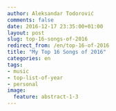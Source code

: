 ```yaml
---
author: Aleksandar Todorović
comments: false
date: 2016-12-17 23:35:00+01:00
layout: post
slug: top-16-songs-of-2016
redirect_from: /en/top-16-of-2016
title: "My Top 16 Songs of 2016"
categories: en
tags:
- music
- top-list-of-year
- personal
image:
  feature: abstract-1-3
---
```

<!-- computer-friendly playlist -->
<div itemscope itemtype="https://schema.org/MusicPlaylist" style="display: none;">
  <span itemprop="name">r3bl.me: Top 16 of 2016 (+4 Noteworthy Mentions)</span>
  <meta itemprop="numTracks" content="20"/>
  <meta itemprop="genre" content="electronic"/>
  <div itemprop="track" itemscope itemtype="https://schema.org/MusicRecording">
      <span itemprop="name">La La Land</span>
      <span itemprop="byArtist">DVBBS, Shaun Frank, Delaney Jane</span>
      <span itemprop="url">https://www.youtube-nocookie.com/embed/OTAqCmGXf7s</span>
  </div>
  <div itemprop="track" itemscope itemtype="https://schema.org/MusicRecording">
      <span itemprop="name">Keep it Mello</span>
      <span itemprop="byArtist">Marshmello, Omar LinX</span>
      <span itemprop="url">https://www.youtube-nocookie.com/embed/mKzLoZFz8PE</span>
  </div>
  <div itemprop="track" itemscope itemtype="https://schema.org/MusicRecording">
      <span itemprop="name">Afterhours (QUIX Remix)</span>
      <span itemprop="byArtist">Troyboy, Diplo, Nina Sky</span>
      <span itemprop="url">https://www.youtube-nocookie.com/embed/Mg2R0aKhPRg</span>
  </div>
  <div itemprop="track" itemscope itemtype="https://schema.org/MusicRecording">
      <span itemprop="name">In The Morning (Matroda Remix)</span>
      <span itemprop="byArtist">ZHU</span>
      <span itemprop="url">https://www.youtube-nocookie.com/embed/_tMBLCjMUZY</span>
  </div>
  <div itemprop="track" itemscope itemtype="https://schema.org/MusicRecording">
      <span itemprop="name">Mind (Slander Remix)</span>
      <span itemprop="byArtist">Skrillex & Diplo, Kai</span>
      <span itemprop="url">https://www.youtube-nocookie.com/embed/bNVRzXQUfjM</span>
  </div>
  <div itemprop="track" itemscope itemtype="https://schema.org/MusicRecording">
      <span itemprop="name">Interbloom (What So Not Remix)</span>
      <span itemprop="byArtist">RÜFÜS DU SOL</span>
      <span itemprop="url">https://www.youtube-nocookie.com/embed/8dNIPca1LD8</span>
  </div>
  <div itemprop="track" itemscope itemtype="https://schema.org/MusicRecording">
      <span itemprop="name">Love$ick</span>
      <span itemprop="byArtist">Mura Masa, A$AP Rocky</span>
      <span itemprop="url">https://www.youtube-nocookie.com/embed/ZJM4AQSbZDk</span>
  </div>
  <div itemprop="track" itemscope itemtype="https://schema.org/MusicRecording">
      <span itemprop="name">Supernatural</span>
      <span itemprop="byArtist">Boombox Cartel, QUIX, Anjulie</span>
      <span itemprop="url">https://www.youtube-nocookie.com/embed/mqnb0kKsNkQ</span>
  </div>
  <div itemprop="track" itemscope itemtype="https://schema.org/MusicRecording">
      <span itemprop="name">Higher</span>
      <span itemprop="byArtist">Jauz, Netsky</span>
      <span itemprop="url">https://www.youtube-nocookie.com/embed/ie2RI2dvuqY</span>
  </div>
  <div itemprop="track" itemscope itemtype="https://schema.org/MusicRecording">
      <span itemprop="name">Get It On</span>
      <span itemprop="byArtist">Jenaux</span>
      <span itemprop="url">https://www.youtube-nocookie.com/embed/AsHKyAkxqic</span>
  </div>
  <div itemprop="track" itemscope itemtype="https://schema.org/MusicRecording">
      <span itemprop="name">Thief</span>
      <span itemprop="byArtist">Ookay</span>
      <span itemprop="url">https://www.youtube-nocookie.com/embed/knnf2Aw6kMU</span>
  </div>
  <div itemprop="track" itemscope itemtype="https://schema.org/MusicRecording">
      <span itemprop="name">The Right Song</span>
      <span itemprop="byArtist">Tiesto, Oliver Heldens, Natalie La Rose</span>
      <span itemprop="url">https://www.youtube-nocookie.com/embed/JxEiIeoet6Q</span>
  </div>
  <div itemprop="track" itemscope itemtype="https://schema.org/MusicRecording">
      <span itemprop="name">Oasis</span>
      <span itemprop="byArtist">Kygo, Foxes</span>
      <span itemprop="url">https://www.youtube-nocookie.com/embed/6uAk2BZmGcA</span>
  </div>
  <div itemprop="track" itemscope itemtype="https://schema.org/MusicRecording">
      <span itemprop="name">Never Be Like You</span>
      <span itemprop="byArtist">Flume, Kai</span>
      <span itemprop="url">https://www.youtube-nocookie.com/embed/Ly7uj0JwgKg</span>
  </div>
  <div itemprop="track" itemscope itemtype="https://schema.org/MusicRecording">
      <span itemprop="name">Easy Go</span>
      <span itemprop="byArtist">Grandtheft, Delaney Jane</span>
      <span itemprop="url">https://www.youtube-nocookie.com/embed/dmXgDVEhC1U</span>
  <div itemprop="track" itemscope itemtype="https://schema.org/MusicRecording">
      <span itemprop="name">Slip</span>
      <span itemprop="byArtist">Elliot Moss</span>
      <span itemprop="url">https://www.youtube-nocookie.com/embed/AMzjbyZhM5U</span>
  </div>
  <div itemprop="track" itemscope itemtype="https://schema.org/MusicRecording">
      <span itemprop="name">Nightfall</span>
      <span itemprop="byArtist">Louis Vivet</span>
      <span itemprop="url">https://www.youtube-nocookie.com/embed/Ky3MWrjsrbQ?rel=0</span>
  </div>
  <div itemprop="track" itemscope itemtype="https://schema.org/MusicRecording">
      <span itemprop="name">Snap</span>
      <span itemprop="byArtist">Bro Safari</span>
      <span itemprop="url">https://www.youtube-nocookie.com/embed/AMqHqJzZ_YA?rel=0</span>
  </div>
  <div itemprop="track" itemscope itemtype="https://schema.org/MusicRecording">
      <span itemprop="name">Milky Way</span>
      <span itemprop="byArtist">Madison Mars</span>
      <span itemprop="url">https://www.youtube-nocookie.com/embed/kr0_YzOQf5A?rel=0</span>
  </div>
  <div itemprop="track" itemscope itemtype="https://schema.org/MusicRecording">
      <span itemprop="name">Mayday</span>
      <span itemprop="byArtist">Boys Noize</span>
      <span itemprop="url">https://www.youtube.com/watch?v=khX_VLa3POw</span>
  </div>
</div>

<!-- human-friendly playlist -->

Here's a quick post with the list of songs I have listened to the most in 2016. I'm trying to make this list every year just so I can have nostalgia trips later in my life.

You can find the same list for 2015 [here](https://r3bl.blog/en/top-15-songs-of-2015/).

## 1. DVBBS, Shaun Frank, Delaney Jane - La La Land

<iframe width="560" height="315" src="https://www.youtube-nocookie.com/embed/OTAqCmGXf7s" frameborder="0" allowfullscreen></iframe>

## 2. Marshmello, Omar LinX - Keep It Mello

<iframe width="560" height="315" src="https://www.youtube-nocookie.com/embed/mKzLoZFz8PE" frameborder="0" allowfullscreen></iframe>

## 3. Troyboy, Diplo, Nina Sky - Afterhours (QUIX Remix)

<iframe width="560" height="315" src="https://www.youtube-nocookie.com/embed/Mg2R0aKhPRg" frameborder="0" allowfullscreen></iframe>

## 4. ZHU - In The Morning (Matroda Remix)

<iframe width="560" height="315" src="https://www.youtube-nocookie.com/embed/_tMBLCjMUZY" frameborder="0" allowfullscreen></iframe>

## 5. Skrillex & Diplo, Kai - Mind (Slander Remix)

<iframe width="560" height="315" src="https://www.youtube-nocookie.com/embed/bNVRzXQUfjM" frameborder="0" allowfullscreen></iframe>

## 6. RÜFÜS DU SOL - Interbloom (What So Not Remix)

<iframe width="560" height="315" src="https://www.youtube-nocookie.com/embed/8dNIPca1LD8" frameborder="0" allowfullscreen></iframe>

## 7. Mura Masa, A$AP Rocky - Love$ick

<iframe width="560" height="315" src="https://www.youtube-nocookie.com/embed/ZJM4AQSbZDk" frameborder="0" allowfullscreen></iframe>

## 8. Boombox Cartel, QUIX, Anjulie - Supernatural

<iframe width="560" height="315" src="https://www.youtube-nocookie.com/embed/mqnb0kKsNkQ" frameborder="0" allowfullscreen></iframe>

## 9. Jauz, Netsky - Higher

<iframe width="560" height="315" src="https://www.youtube-nocookie.com/embed/ie2RI2dvuqY" frameborder="0" allowfullscreen></iframe>

## 10. Jenaux - Get It On

<iframe width="560" height="315" src="https://www.youtube-nocookie.com/embed/AsHKyAkxqic" frameborder="0" allowfullscreen></iframe>

## 11. Ookay - Thief

<iframe width="560" height="315" src="https://www.youtube-nocookie.com/embed/knnf2Aw6kMU" frameborder="0" allowfullscreen></iframe>

## 12. Tiesto, Oliver Heldens, Natalie La Rose - The Right Song

<iframe width="560" height="315" src="https://www.youtube-nocookie.com/embed/JxEiIeoet6Q" frameborder="0" allowfullscreen></iframe>

## 13. Kygo, Foxes - Oasis

<iframe width="560" height="315" src="https://www.youtube-nocookie.com/embed/6uAk2BZmGcA" frameborder="0" allowfullscreen></iframe>

## 14. Flume, Kai - Never Be Like You

<iframe width="560" height="315" src="https://www.youtube-nocookie.com/embed/Ly7uj0JwgKg" frameborder="0" allowfullscreen></iframe>

## 15. Grandtheft, Delaney Jane - Easy Go

<iframe width="560" height="315" src="https://www.youtube-nocookie.com/embed/dmXgDVEhC1U" frameborder="0" allowfullscreen></iframe>

## 16. Elliot Moss - Slip

Technically came out in 2015, but I only found out about it in 2016.

<iframe width="560" height="315" src="https://www.youtube-nocookie.com/embed/AMzjbyZhM5U" frameborder="0" allowfullscreen></iframe>

## Worth Mentioning

* [Louis Vivet - Nightfall](https://www.youtube.com/watch?v=JEBPT2z9obM)
* [Bro Safari - Snap](https://www.youtube.com/watch?v=kdWupCU6aFA)
* [Madison Mars - Milky Way](https://www.youtube.com/watch?v=kucP6R7JrJs)
* [Boys Noize - Mayday](https://www.youtube.com/watch?v=nriZMtUYM5Q)

## Some Fun Observations

* **Artists that appear twice in this list:** Kai, Delaney Jones, QUIX
* **Artists that appeared both in my 2015 and my 2016 list:** Skrillex & Diplo, ZHU, Matroda, Oliver Heldens, Kygo, Flume.

